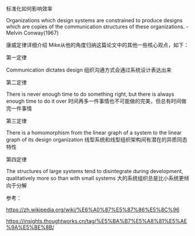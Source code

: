 标准化如何影响效率


Organizations which design systems are constrained to produce designs which are copies of the communication structures of these organizations. - Melvin Conway(1967)


康威定律详细介绍
Mike从他的角度归纳这篇论文中的其他一些核心观点，如下：

第一定律

Communication dictates design
组织沟通方式会通过系统设计表达出来

第二定律

There is never enough time to do something right, but there is always enough time to do it over
时间再多一件事情也不可能做的完美，但总有时间做完一件事情

第三定律

There is a homomorphism from the linear graph of a system to the linear graph of its design organization
线型系统和线型组织架构间有潜在的异质同态特性

第四定律

The structures of large systems tend to disintegrate during development, qualitatively more so than with small systems
大的系统组织总是比小系统更倾向于分解


参考：

https://zh.wikipedia.org/wiki/%E6%A0%87%E5%87%86%E5%8C%96

https://insights.thoughtworks.cn/tag/%E5%BA%B7%E5%A8%81%E5%AE%9A%E5%BE%8B/


